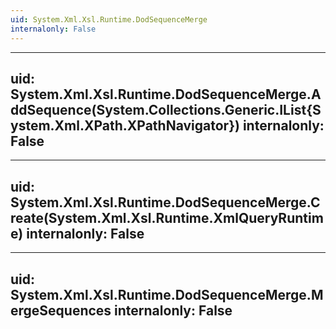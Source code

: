 ```yaml
---
uid: System.Xml.Xsl.Runtime.DodSequenceMerge
internalonly: False
---
```


---
uid: System.Xml.Xsl.Runtime.DodSequenceMerge.AddSequence(System.Collections.Generic.IList{System.Xml.XPath.XPathNavigator})
internalonly: False
---

---
uid: System.Xml.Xsl.Runtime.DodSequenceMerge.Create(System.Xml.Xsl.Runtime.XmlQueryRuntime)
internalonly: False
---

---
uid: System.Xml.Xsl.Runtime.DodSequenceMerge.MergeSequences
internalonly: False
---
